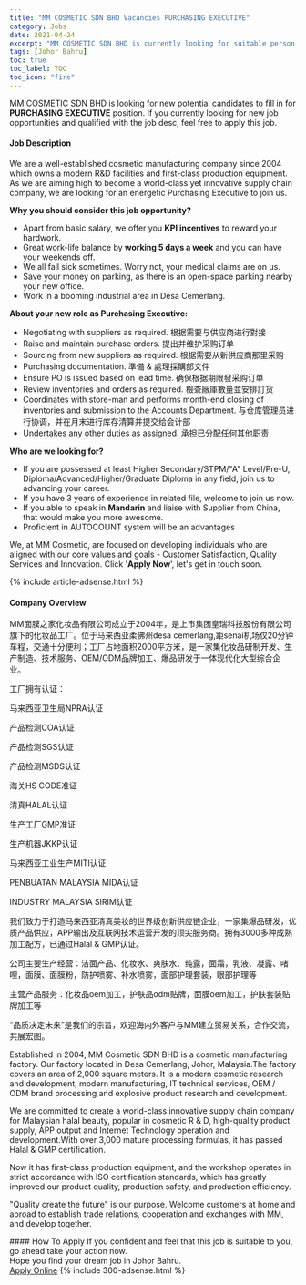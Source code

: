 ```yaml
---
title: "MM COSMETIC SDN BHD Vacancies PURCHASING EXECUTIVE" 
category: Jobs 
date: 2021-04-24 
excerpt: "MM COSMETIC SDN BHD is currently looking for suitable person to fill in the PURCHASING EXECUTIVE which based in Johor Bahru" 
tags: [Johor Bahru] 
toc: true 
toc_label: TOC 
toc_icon: "fire" 
--- 
```


<p>MM COSMETIC SDN BHD is looking for new potential candidates to fill in for <b>PURCHASING EXECUTIVE</b> position. If you currently looking for new job opportunities and qualified with the job desc, feel free to apply this job.
</p><div><div><h4>Job Description</h4></div><div><div><span><div><p>We are a well-established cosmetic manufacturing company since 2004 which owns a modern R&amp;D facilities and first-class production equipment. As we are aiming high to become a world-class yet innovative supply chain company, we are looking for an energetic Purchasing Executive to join us.</p><p><strong>Why you should consider this job opportunity?</strong></p><ul><li>Apart from basic salary, we offer you <strong>KPI incentives</strong> to reward your hardwork.</li><li>Great work-life balance by <strong>working 5 days a week</strong> and you can have your weekends off.</li><li>We all fall sick sometimes. Worry not, your medical claims are on us.</li><li>Save your money on parking, as there is an open-space parking nearby your new office.</li><li>Work in a booming industrial area in Desa Cemerlang.</li></ul><p><strong>About your new role as Purchasing Executive:</strong></p><ul><li>Negotiating with suppliers as required. &#26681;&#25454;&#38656;&#35201;&#19982;&#20379;&#24212;&#21830;&#36827;&#34892;&#23565;&#25509;</li><li>Raise and maintain purchase orders. &#25552;&#20986;&#24182;&#32500;&#25252;&#37319;&#36141;&#35746;&#21333;</li><li>Sourcing from new suppliers as required.&#160;&#26681;&#25454;&#38656;&#35201;&#20174;&#26032;&#20379;&#24212;&#21830;&#37027;&#37324;&#37319;&#36141;</li><li>Purchasing documentation. &#28310;&#20633; &amp; &#34389;&#29702;&#25505;&#36092;&#37096;&#25991;&#20214;</li><li>Ensure PO is issued based on lead time.&#160;&#30830;&#20445;&#26681;&#25454;&#26399;&#38480;&#30332;&#37319;&#36141;&#35746;&#21333;</li><li>Review inventories and orders as required. &#27298;&#26597;&#24288;&#24235;&#25976;&#37327;&#20006;&#23433;&#25490;&#35330;&#36135;</li><li>Coordinates with store-man and performs month-end closing of inventories and submission to the Accounts Department.&#160;&#19982;&#20179;&#24211;&#31649;&#29702;&#21592;&#36827;&#34892;&#21327;&#35843;&#65292;&#24182;&#22312;&#26376;&#26411;&#36827;&#34892;&#24211;&#23384;&#28165;&#31639;&#24182;&#25552;&#20132;&#32473;&#20250;&#35745;&#37096;</li><li>Undertakes any other duties as assigned.&#160;&#25215;&#25285;&#24050;&#20998;&#37197;&#20219;&#20309;&#20854;&#20182;&#32844;&#36131;</li></ul><p><strong>Who are we looking for?</strong></p><ul><li>If you are possessed at least Higher Secondary/STPM/"A" Level/Pre-U, Diploma/Advanced/Higher/Graduate Diploma&#160;in any field, join us to advancing your career.</li><li>If you have 3 years of <span>experience in related file, welcome to join us now.</span></li><li>If you able to speak in <strong>Mandarin</strong> and liaise with Supplier from China, that would make you more awesome.</li><li>Proficient in AUTOCOUNT system will be an advantages</li></ul><p>We, at MM Cosmetic, <span>are focused on developing individuals who are aligned with our core values and goals - Customer Satisfaction, Quality Services and Innovation.</span> Click '<strong>Apply Now</strong>', let's get in touch soon.</p></div></span></div></div></div> 
{% include article-adsense.html %} 
<div><div><h4>Company Overview</h4></div><div><div><span><div><p>MM&#38754;&#33180;&#20043;&#23478;&#21270;&#22918;&#21697;&#26377;&#38480;&#20844;&#21496;&#25104;&#31435;&#20110;2004&#24180;&#65292;&#26159;&#19978;&#24066;&#38598;&#22242;&#30343;&#29790;&#31185;&#25216;&#32929;&#20221;&#26377;&#38480;&#20844;&#21496;&#26071;&#19979;&#30340;&#21270;&#22918;&#21697;&#24037;&#21378;&#12290;&#20301;&#20110;&#39532;&#26469;&#35199;&#20122;&#26580;&#20315;&#24030;desa cemerlang,&#36317;senai&#26426;&#22330;&#20165;20&#20998;&#38047;&#36710;&#31243;&#65292;&#20132;&#36890;&#21313;&#20998;&#20415;&#21033;&#65307;&#24037;&#21378;&#21344;&#22320;&#38754;&#31215;2000&#24179;&#26041;&#31859;&#65292;&#26159;&#19968;&#23478;&#38598;&#21270;&#22918;&#21697;&#30740;&#21046;&#24320;&#21457;&#12289;&#29983;&#20135;&#21046;&#36896;&#12289;&#25216;&#26415;&#26381;&#21153;&#12289;OEM/ODM&#21697;&#29260;&#21152;&#24037;&#12289;&#29190;&#21697;&#30740;&#21457;&#20110;&#19968;&#20307;&#29616;&#20195;&#21270;&#22823;&#22411;&#32508;&#21512;&#20225;&#19994;&#12290;</p><p>&#24037;&#21378;&#25317;&#26377;&#35748;&#35777;&#65306;</p><p>&#39532;&#26469;&#35199;&#20122;&#21355;&#29983;&#23616;NPRA&#35748;&#35777;</p><p>&#20135;&#21697;&#26816;&#27979;COA&#35748;&#35777;</p><p>&#20135;&#21697;&#26816;&#27979;SGS&#35748;&#35777;</p><p>&#20135;&#21697;&#26816;&#27979;MSDS&#35748;&#35777;</p><p>&#28023;&#20851;HS CODE&#20934;&#35777;</p><p>&#28165;&#30495;HALAL&#35748;&#35777;</p><p>&#29983;&#20135;&#24037;&#21378;GMP&#20934;&#35777;</p><p>&#29983;&#20135;&#26426;&#22120;JKKP&#35748;&#35777;</p><p>&#39532;&#26469;&#35199;&#20122;&#24037;&#19994;&#29983;&#20135;MITI&#35748;&#35777;</p><p>PENBUATAN MALAYSIA MIDA&#35748;&#35777;</p><p>INDUSTRY MALAYSIA SIRIM&#35748;&#35777;</p><p>&#25105;&#20204;&#33268;&#21147;&#20110;&#25171;&#36896;&#39532;&#26469;&#35199;&#20122;&#28165;&#30495;&#32654;&#22918;&#30340;&#19990;&#30028;&#32423;&#21019;&#26032;&#20379;&#24212;&#38142;&#20225;&#19994;&#65292;&#19968;&#23478;&#38598;&#29190;&#21697;&#30740;&#21457;&#65292;&#20248;&#36136;&#20135;&#21697;&#20379;&#24212;&#65292;APP&#36755;&#20986;&#21450;&#20114;&#32852;&#32593;&#25216;&#26415;&#36816;&#33829;&#24320;&#21457;&#30340;&#39030;&#23574;&#26381;&#21153;&#21830;&#12290;&#25317;&#26377;3000&#22810;&#31181;&#25104;&#29087;&#21152;&#24037;&#37197;&#26041;&#65292;&#24050;&#36890;&#36807;Halal &amp; GMP&#35748;&#35777;&#12290;</p><p>&#20844;&#21496;&#20027;&#35201;&#29983;&#20135;&#32463;&#33829;&#65306;&#27905;&#38754;&#20135;&#21697;&#12289;&#21270;&#22918;&#27700;&#12289;&#29245;&#32932;&#27700;&#12289;&#32431;&#38706;&#65292;&#38754;&#38684;&#65292;&#20083;&#28082;&#12289;&#20957;&#38706;&#12289;&#21867;&#21737;&#65292;&#38754;&#33180;&#12289;&#38754;&#33180;&#31881;&#65292;&#38450;&#25252;&#21943;&#38654;&#12289;&#34917;&#27700;&#21943;&#38654;&#65292;&#38754;&#37096;&#25252;&#29702;&#22871;&#35013;&#65292;&#30524;&#37096;&#25252;&#29702;&#31561;</p><p>&#20027;&#33829;&#20135;&#21697;&#26381;&#21153;&#65306;&#21270;&#22918;&#21697;oem&#21152;&#24037;&#65292;&#25252;&#32932;&#21697;odm&#36148;&#29260;&#65292;&#38754;&#33180;oem&#21152;&#24037;&#65292;&#25252;&#32932;&#22871;&#35013;&#36148;&#29260;&#21152;&#24037;&#31561;</p><p>&#8220;&#21697;&#36136;&#20915;&#23450;&#26410;&#26469;&#8221;&#26159;&#25105;&#20204;&#30340;&#23447;&#26088;&#65292;&#27426;&#36814;&#28023;&#20869;&#22806;&#23458;&#25143;&#19982;MM&#24314;&#31435;&#36152;&#26131;&#20851;&#31995;&#65292;&#21512;&#20316;&#20132;&#27969;&#65292;&#20849;&#23637;&#23439;&#22270;&#12290;</p><p>Established in 2004, MM Cosmetic SDN BHD is a cosmetic manufacturing factory. Our factory located in Desa Cemerlang, Johor, Malaysia.The factory covers an area of &#8203;&#8203;2,000 square meters. It is a modern cosmetic research and development, modern manufacturing, IT technical services, OEM / ODM brand processing and explosive product research and development.</p><p>We are committed to create a world-class innovative supply chain company for Malaysian halal beauty, popular in cosmetic R &amp; D, high-quality product supply, APP output and Internet Technology operation and development.With over 3,000 mature processing formulas, it has passed Halal &amp; GMP certification.</p><p>Now it has first-class production equipment, and the workshop operates in strict accordance with ISO certification standards, which has greatly improved our product quality, production safety, and production efficiency.</p><p>"Quality create the future" is our purpose. Welcome customers at home and abroad to establish trade relations, cooperation and exchanges with MM, and develop together.</p></div></span></div></div></div> 
#### How To Apply 
If you confident and feel that this job is suitable to you, go ahead take your action now. <br/> 
Hope you find your dream job in Johor Bahru. <br/> 
<a href="https://www.jobstreet.com.my/en/job/purchasing-executive-4545856?jobId=jobstreet-my-job-4545856&" class="btn btn--info" target="_blank" rel="nofollow noopenner">Apply Online</a> 
{% include 300-adsense.html %} 